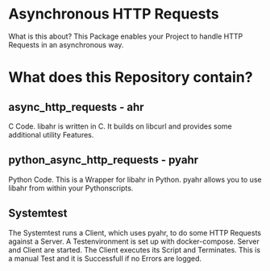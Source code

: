 # Asynchronous HTTP Requests

What is this about?
This Package enables your Project to handle HTTP Requests in an asynchronous way.

# What does this Repository contain?

## async_http_requests - ahr

C Code.
libahr is written in C. It builds on libcurl and provides some additional utility Features.

## python_async_http_requests - pyahr

Python Code.
This is a Wrapper for libahr in Python. pyahr allows you to use libahr from within your Pythonscripts.

## Systemtest

The Systemtest runs a Client, which uses pyahr, to do some HTTP Requests against a Server.
A Testenvironment is set up with docker-compose. Server and Client are started. 
The Client executes its Script and Terminates. This is a manual Test and it is Successfull if no Errors are logged.

